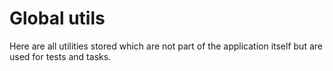 # Global utils

Here are all utilities stored which are not part of the application itself but are used for tests and tasks.
